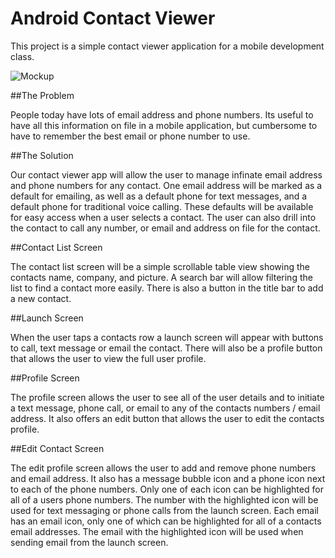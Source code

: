 # Android Contact Viewer

This project is a simple contact viewer application for a mobile development class.

![Mockup](https://msseguicourse.mybalsamiq.com/mockups/695395.png?key=790f81895812050eb89a6b825a961e343daf153d)

##The Problem

People today have lots of email address and phone numbers. Its useful to have all this information on file in a mobile application, but cumbersome to have to remember the best email or phone number to use.

##The Solution

Our contact viewer app will allow the user to manage infinate email address and phone numbers for any contact. One email address will be marked as a default for emailing, as well as a default phone for text messages, and a default phone for traditional voice calling. These defaults will be available for easy access when a user selects a contact. The user can also drill into the contact to call any number, or email and address on file for the contact.

##Contact List Screen

The contact list screen will be a simple scrollable table view showing the contacts name, company, and picture. A search bar will allow filtering the list to find a contact more easily. There is also a button in the title bar to add a new contact.

##Launch Screen

When the user taps a contacts row a launch screen will appear with buttons to call, text message or email the contact. There will also be a profile button that allows the user to view the full user profile.

##Profile Screen

The profile screen allows the user to see all of the user details and to initiate a text message, phone call, or email to any of the contacts numbers / email address. It also offers an edit button that allows the user to edit the contacts profile.

##Edit Contact Screen

The edit profile screen allows the user to add and remove phone numbers and email address. It also has a message bubble icon and a phone icon next to each of the phone numbers. Only one of each icon can be highlighted for all of a users phone numbers. The number with the highlighted icon will be used for text messaging or phone calls from the launch screen. Each email has an email icon, only one of which can be highlighted for all of a contacts email addresses. The email with the highlighted icon will be used when sending email from the launch screen.
